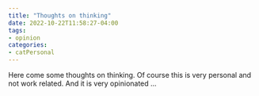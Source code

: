 ```yaml
---
title: "Thoughts on thinking"
date: 2022-10-22T11:58:27-04:00
tags: 
- opinion
categories:
- catPersonal
---
```


Here come some thoughts on thinking. Of course this is very personal and
not work related. And it is very opinionated ... 

